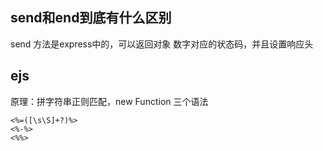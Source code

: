 ## send和end到底有什么区别
send 方法是express中的，可以返回对象 数字对应的状态码，并且设置响应头
## ejs
原理：拼字符串正则匹配，new Function
三个语法
```
<%=([\s\S]+?)%>
<%-%>
<%%>
```